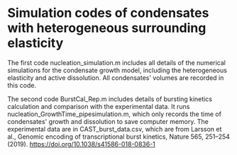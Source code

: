 # Simulation codes of condensates with heterogeneous surrounding elasticity

The first code nucleation_simulation.m includes all details of the numerical simulations for the condensate growth model, including the heterogeneous elasticity and active dissolution. All condensates' volumes are recorded in this code. 

The second code BurstCal_Rep.m includes details of bursting kinetics calculation and comparison with the experimental data. It runs nucleation_GrowthTime_pipesimulation.m, which only records the time of condensates' growth and dissolution to save computer memory. The experimental data are in CAST_burst_data.csv, which are from Larsson et al., Genomic encoding of transcriptional burst kinetics, Nature 565, 251–254 (2019). https://doi.org/10.1038/s41586-018-0836-1
